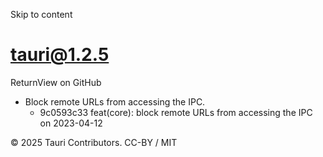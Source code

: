Skip to content
# tauri@1.2.5
ReturnView on GitHub
  * Block remote URLs from accessing the IPC. 
    * 9c0593c33 feat(core): block remote URLs from accessing the IPC on 2023-04-12


© 2025 Tauri Contributors. CC-BY / MIT
